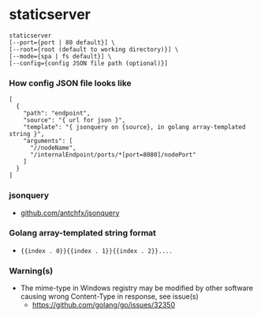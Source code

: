 staticserver
======================
```
staticserver 
[--port={port | 80 default}] \
[--root={root (default to working directory)}] \
[--mode={spa | fs default}] \
[--config={config JSON file path (optional)}]
```

### How config JSON file looks like
```
[
  {
    "path": "endpoint",
    "source": "{ url for json }",
    "template": "{ jsonquery on {source}, in golang array-templated string }",
    "arguments": [
      "//nodeName",
      "/internalEndpoint/ports/*[port=8080]/nodePort"
    ]
  }
]
```

### jsonquery
- [github.com/antchfx/jsonquery](github.com/antchfx/jsonquery)

### Golang array-templated string format
- ```{{index . 0}}{{index . 1}}{{index . 2}}....```

### Warning(s)
- The mime-type in Windows registry may be modified by other software causing wrong Content-Type in response, see issue(s)
  - https://github.com/golang/go/issues/32350
